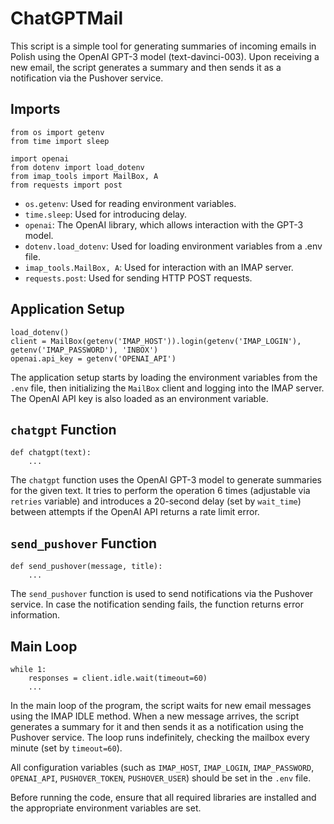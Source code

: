 # ChatGPTMail
This script is a simple tool for generating summaries of incoming emails in Polish using the OpenAI GPT-3 model (text-davinci-003). Upon receiving a new email, the script generates a summary and then sends it as a notification via the Pushover service.


## Imports
```
from os import getenv
from time import sleep

import openai
from dotenv import load_dotenv
from imap_tools import MailBox, A
from requests import post
```

- `os.getenv`: Used for reading environment variables.
- `time.sleep`: Used for introducing delay.
- `openai`: The OpenAI library, which allows interaction with the GPT-3 model.
- `dotenv.load_dotenv`: Used for loading environment variables from a .env file.
- `imap_tools.MailBox, A`: Used for interaction with an IMAP server.
- `requests.post`: Used for sending HTTP POST requests.


## Application Setup
```
load_dotenv()
client = MailBox(getenv('IMAP_HOST')).login(getenv('IMAP_LOGIN'), getenv('IMAP_PASSWORD'), 'INBOX')
openai.api_key = getenv('OPENAI_API')
```

The application setup starts by loading the environment variables from the `.env` file, then initializing the `MailBox` client and logging into the IMAP server. The OpenAI API key is also loaded as an environment variable.


## `chatgpt` Function
```
def chatgpt(text):
    ...
```

The `chatgpt` function uses the OpenAI GPT-3 model to generate summaries for the given text. It tries to perform the operation 6 times (adjustable via `retries` variable) and introduces a 20-second delay (set by `wait_time`) between attempts if the OpenAI API returns a rate limit error.


## `send_pushover` Function
```
def send_pushover(message, title):
    ...
```

The `send_pushover` function is used to send notifications via the Pushover service. In case the notification sending fails, the function returns error information.


## Main Loop
```
while 1:
    responses = client.idle.wait(timeout=60)
    ...
```

In the main loop of the program, the script waits for new email messages using the IMAP IDLE method. When a new message arrives, the script generates a summary for it and then sends it as a notification using the Pushover service. The loop runs indefinitely, checking the mailbox every minute (set by `timeout=60`).

All configuration variables (such as `IMAP_HOST`, `IMAP_LOGIN`, `IMAP_PASSWORD`, `OPENAI_API`, `PUSHOVER_TOKEN`, `PUSHOVER_USER`) should be set in the `.env` file.

Before running the code, ensure that all required libraries are installed and the appropriate environment variables are set.
